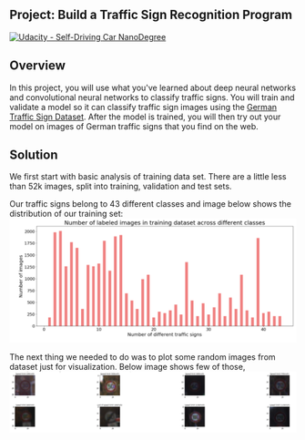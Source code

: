 ## Project: Build a Traffic Sign Recognition Program
[![Udacity - Self-Driving Car NanoDegree](https://s3.amazonaws.com/udacity-sdc/github/shield-carnd.svg)](http://www.udacity.com/drive)

Overview
---
In this project, you will use what you've learned about deep neural networks and convolutional neural networks to classify traffic signs. You will train and validate a model so it can classify traffic sign images using the [German Traffic Sign Dataset](http://benchmark.ini.rub.de/?section=gtsrb&subsection=dataset). After the model is trained, you will then try out your model on images of German traffic signs that you find on the web.

Solution
---
We first start with basic analysis of training data set. There are a little less than 52k images, split into training, validation and test sets.

Our traffic signs belong to 43 different classes and image below shows the distribution of our training set:
<img src="images/visualize_data.png" width="640" lt="visualize_data" />

The next thing we needed to do was to plot some random images from dataset just for visualization. Below image shows few of those, 
<img src="images/sign.PNG" width="640" lt="sign" />


